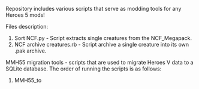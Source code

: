 Repository includes various scripts that serve as modding tools for any Heroes 5 mods!

Files description:

1. Sort NCF.py - Script extracts single creatures from the NCF_Megapack.
2. NCF archive creatures.rb - Script archive a single creature into its own .pak archive.


MMH55 migration tools - scripts that are used to migrate Heroes V data to a SQLite database.
The order of running the scripts is as follows:
1. MMH55_to
